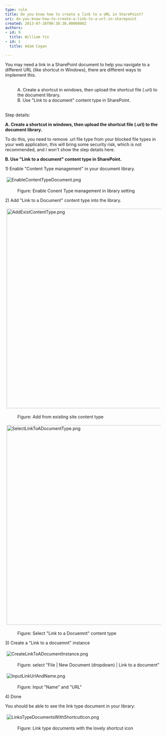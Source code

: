 ```yaml
---
type: rule
title: Do you know how to create a link to a URL in SharePoint?
uri: do-you-know-how-to-create-a-link-to-a-url-in-sharepoint
created: 2013-07-26T00:38:30.0000000Z
authors:
- id: 9
  title: William Yin
- id: 1
  title: Adam Cogan

---
```




<span class='intro'> ​You may&#160;need a link in a SharePoint document to help you navigate to a different URL (like shortcut in Windows), there are different ways to implement this.<div><br><div><dd class="ssw15-rteElement-FigureBad">A.&#160;​Create a shortcut in windows, then upload the&#160;shortcut file (.url) to the document library.</dd><dd class="ssw15-rteElement-FigureGood">B. Use &quot;Link to a document&quot; content type in SharePoint.</dd><br></div></div> </span>

<p class="ssw15-rteElement-P">Step details&#58;​</p><p class="ssw15-rteElement-P"><strong>A.&#160;Create a shortcut in windows, then upload the&#160;shortcut file (.url) to the document library.​</strong></p><p class="ssw15-rteElement-P">To do this, you need to remove&#160;.url file type from your blocked file types&#160;in your web application, this will bring some security risk, which is not recommended, and I won't show the step details here.</p><p class="ssw15-rteElement-P"><strong>B. Use &quot;Link to a document&quot; content type in SharePoint.</strong><br></p><p class="ssw15-rteElement-P">1) Enable &quot;Content Type&#160;management&quot;​ in your document library.</p><dl class="ssw15-rteElement-ImageArea"><img src="/ITAndNetworking/SharePoint/SiteAssets/Pages/LinkToADocument/EnableContentTypeDocument.png" alt="EnableContentTypeDocument.png" style="margin&#58;5px;" /></dl><dd class="ssw15-rteElement-FigureNormal">Figure&#58;&#160;Enable Conent Type management in library setting</dd><p class="ssw15-rteElement-P">2) Add &quot;Link to a Document&quot; content type into the library.</p><dl class="ssw15-rteElement-ImageArea"><img src="/ITAndNetworking/SharePoint/SiteAssets/Pages/LinkToADocument/AddExistContentType.png" alt="AddExistContentType.png" style="margin&#58;5px;width&#58;650px;" /></dl><dd class="ssw15-rteElement-FigureNormal">Figure&#58; Add from existing site content type</dd><dl class="ssw15-rteElement-ImageArea"><img src="/ITAndNetworking/SharePoint/SiteAssets/Pages/LinkToADocument/SelectLinkToADocumentType.png" alt="SelectLinkToADocumentType.png" style="margin&#58;5px;width&#58;650px;" /></dl><dd class="ssw15-rteElement-FigureNormal">Figure&#58; Select &quot;Link to a Docuemnt&quot; content type</dd><p>3) Create a &quot;Link to a docuemnt&quot; instance<br></p><dl class="ssw15-rteElement-ImageArea"><img src="/ITAndNetworking/SharePoint/SiteAssets/Pages/LinkToADocument/CreateLinkToADocumentInstance.png" alt="CreateLinkToADocumentInstance.png" style="margin&#58;5px;" /></dl><dd class="ssw15-rteElement-FigureNormal">Figure&#58; select &quot;File | New Document (dropdown) | Link to a document&quot;</dd><dl class="ssw15-rteElement-ImageArea"><img src="/ITAndNetworking/SharePoint/SiteAssets/Pages/LinkToADocument/InputLinkUrlAndName.png" alt="InputLinkUrlAndName.png" style="margin&#58;5px;" /></dl><dd class="ssw15-rteElement-FigureNormal">Figure&#58; Input &quot;Name&quot; and &quot;URL&quot;</dd><p class="ssw15-rteElement-P">​4) Done<br></p><p class="ssw15-rteElement-P">You should be able to&#160;see the link type document in your library&#58;</p><dl class="ssw15-rteElement-ImageArea"><img src="/ITAndNetworking/SharePoint/SiteAssets/Pages/LinkToADocument/LinksTypeDocumentsWithShortcutIcon.png" alt="LinksTypeDocumentsWithShortcutIcon.png" style="margin&#58;5px;" /></dl><dd class="ssw15-rteElement-FigureNormal">Figure&#58; Link type documents with the lovely shortcut icon</dd><dd class="ssw15-rteElement-FigureNormal"><br></dd><dd class="ssw15-rteElement-FigureNormal"><br></dd>


